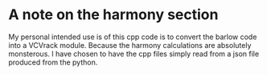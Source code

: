 # A note on the harmony section
My personal intended use is of this cpp code is to convert the barlow code into a VCVrack module. Because the harmony calculations are absolutely monsterous. I have chosen to have the cpp files simply read from a json file produced from the python.